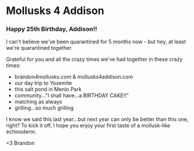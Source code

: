 # Mollusks 4 Addison

### Happy 25th Birthday, Addison!!

I can't believe we've been quarantined for 5 months now - but hey, at least we're quarantined together.

Grateful for you and all the crazy times we've had together in these crazy times:
  * brandon4mollusks.com & mollusks4addison.com
  * our day trip to Yosemite
  * this salt pond in Menlo Park
  * community..."I shall have...a BIRTHDAY CAKE!!"
  * matching as always
  * grilling...so much grilling
  
I know we said this last year...but next year can only be better than this one, right? To kick it off, I hope you enjoy your first taste of a mollusk-like echinoderm.

<3 Brandon
